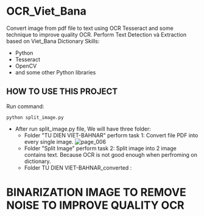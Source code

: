 # OCR_Viet_Bana
Convert image from pdf file to text using OCR Tesseract and some technique to improve quality OCR.
Perform Text Detection và Extraction based on Viet_Bana Dictionary
Skills:

- Python
- Tesseract
- OpenCV
- and some other Python libraries
## HOW TO USE THIS PROJECT
Run command:
```
python split_image.py
```
- After run split_image.py file, We will have three folder:
    + Folder "TU DIEN VIET-BAHNAR" perform task 1: Convert file PDF into every single image.
    ![page_006](https://user-images.githubusercontent.com/120365693/225835125-830f57ad-671c-4535-9137-278c75ba6917.jpg)
    + Folder "Split Image" perform task 2: Split image into 2 image contains text. Because OCR is not good enough when perfroming on dictionary.
    + Folder TU DIEN VIET-BAHNAR_converted : 

# BINARIZATION IMAGE TO REMOVE NOISE TO IMPROVE QUALITY OCR
